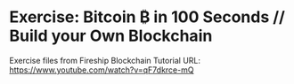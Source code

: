 # Exercise: Bitcoin ₿ in 100 Seconds // Build your Own Blockchain
Exercise files from Fireship Blockchain Tutorial
URL: https://www.youtube.com/watch?v=qF7dkrce-mQ



